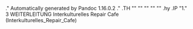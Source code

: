 .\" Automatically generated by Pandoc 1.16.0.2
.\"
.TH "" "" "" "" ""
.hy
.IP "1." 3
WEITERLEITUNG Interkulturelles Repair
Cafe (Interkulturelles_Repair_Cafe)
